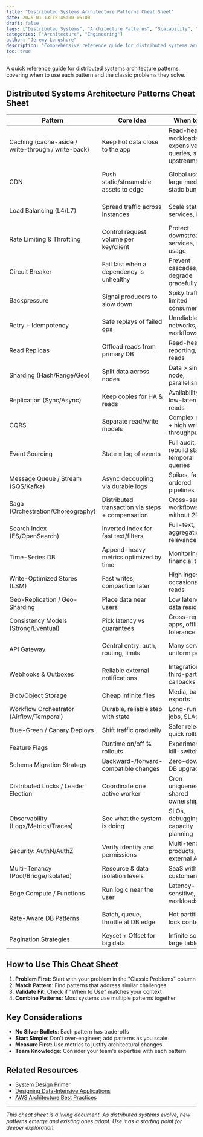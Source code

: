 ```yaml
---
title: "Distributed Systems Architecture Patterns Cheat Sheet"
date: 2025-01-13T15:45:00-06:00
draft: false
tags: ["Distributed Systems", "Architecture Patterns", "Scalability", "Microservices", "System Design", "Event Sourcing", "CQRS", "Saga Pattern", "Circuit Breaker", "Service Mesh", "Reference Guide"]
categories: ["Architecture", "Engineering"]
author: "Jeremy Longshore"
description: "Comprehensive reference guide for distributed systems architecture patterns - when to use them and what problems they solve"
toc: true
---
```


A quick reference guide for distributed systems architecture patterns, covering when to use each pattern and the classic problems they solve.

## Distributed Systems Architecture Patterns Cheat Sheet

|Pattern                                           |Core Idea                                       |When to Use                                            |Classic Problems                                     |
|--------------------------------------------------|------------------------------------------------|-------------------------------------------------------|-----------------------------------------------------|
|Caching (cache-aside / write-through / write-back)|Keep hot data close to the app                  |Read-heavy workloads, expensive queries, slow upstreams|Speed up product pages, session stores, ranking feeds|
|CDN                                               |Push static/streamable assets to edge           |Global users, large media, static bundles              |Image/CSS delivery, video streaming, downloads       |
|Load Balancing (L4/L7)                            |Spread traffic across instances                 |Scale stateless services, HA                           |Web/API tier scaling, zero-downtime deploys          |
|Rate Limiting & Throttling                        |Control request volume per key/client           |Protect downstream services, fair usage                |Public APIs, login abuse protection                  |
|Circuit Breaker                                   |Fail fast when a dependency is unhealthy        |Prevent cascades, degrade gracefully                   |Payment gateway outage, flaky search backend         |
|Backpressure                                      |Signal producers to slow down                   |Spiky traffic, limited consumers                       |Upload pipelines, stream processing stability        |
|Retry + Idempotency                               |Safe replays of failed ops                      |Unreliable networks, async workflows                   |Order creation, webhook delivery                     |
|Read Replicas                                     |Offload reads from primary DB                   |Read-heavy, reporting, geo-reads                       |Analytics pages, timelines, leaderboards             |
|Sharding (Hash/Range/Geo)                         |Split data across nodes                         |Data > single node, parallelism                        |Multi-TB user tables, geo data stores                |
|Replication (Sync/Async)                          |Keep copies for HA & reads                      |Availability, DR, low-latency reads                    |Active-passive failover, follower reads              |
|CQRS                                              |Separate read/write models                      |Complex reads + high write throughput                  |Event feeds, denormalized dashboards                 |
|Event Sourcing                                    |State = log of events                           |Full audit, rebuild state, temporal queries            |Ledger systems, order state timelines                |
|Message Queue / Stream (SQS/Kafka)                |Async decoupling via durable logs               |Spikes, fan-out, ordered pipelines                     |Email/SMS, ETL, clickstream processing               |
|Saga (Orchestration/Choreography)                 |Distributed transaction via steps + compensation|Cross-service workflows without 2PC                    |Book-pay-reserve flows, refunds                      |
|Search Index (ES/OpenSearch)                      |Inverted index for fast text/filters            |Full-text, aggregations, relevance                     |Product search, logs explorer                        |
|Time-Series DB                                    |Append-heavy metrics optimized by time          |Monitoring, IoT, financial ticks                       |Prometheus/TSDB, sensor data                         |
|Write-Optimized Stores (LSM)                      |Fast writes, compaction later                   |High ingest, occasional reads                          |Audit/event logs, analytics ingest                   |
|Geo-Replication / Geo-Sharding                    |Place data near users                           |Low latency, data residency                            |Multi-region apps, GDPR residency                    |
|Consistency Models (Strong/Eventual)              |Pick latency vs guarantees                      |Cross-region apps, offline tolerance                   |Cart totals vs likes counters                        |
|API Gateway                                       |Central entry: auth, routing, limits            |Many services, uniform policies                        |Public API front door, mTLS termination              |
|Webhooks & Outboxes                               |Reliable external notifications                 |Integrations, third-party callbacks                    |Payment status updates, CRM sync                     |
|Blob/Object Storage                               |Cheap infinite files                            |Media, backups, exports                                |User uploads, data lakes                             |
|Workflow Orchestrator (Airflow/Temporal)          |Durable, reliable step with state               |Long-running jobs, SLAs                                |Report generation, video pipelines                   |
|Blue-Green / Canary Deploys                       |Shift traffic gradually                         |Safer releases, quick rollback                         |API rollout, config changes                          |
|Feature Flags                                     |Runtime on/off % rollouts                       |Experimentation, kill-switches                         |A/B tests, dark launches                             |
|Schema Migration Strategy                         |Backward-/forward-compatible changes            |Zero-downtime DB upgrades                              |Expand-migrate-contract patterns                     |
|Distributed Locks / Leader Election               |Coordinate one active worker                    |Cron uniqueness, shared ownership                      |Single consumer, partition leader                    |
|Observability (Logs/Metrics/Traces)               |See what the system is doing                    |SLOs, debugging, capacity planning                     |P99 latency, error budgets, trace trees              |
|Security: AuthN/AuthZ                             |Verify identity and permissions                 |Multi-tenant products, external APIs                   |OAuth2/OIDC, RBAC/ABAC                               |
|Multi-Tenancy (Pool/Bridge/Isolated)              |Resource & data isolation levels                |SaaS with many customers                               |Per-tenant DBs vs shared schema                      |
|Edge Compute / Functions                          |Run logic near the user                         |Latency-sensitive, light workloads                     |Personalization at edge, AB tests                    |
|Rate-Aware DB Patterns                            |Batch, queue, throttle at DB edge               |Hot partitions, lock contention                        |Bulk imports, ID sequence hot-spot                   |
|Pagination Strategies                             |Keyset + Offset for big data                    |Infinite scroll, large tables                          |Feed pagination, admin lists                         |

## How to Use This Cheat Sheet

1. **Problem First**: Start with your problem in the "Classic Problems" column
2. **Match Pattern**: Find patterns that address similar challenges
3. **Validate Fit**: Check if "When to Use" matches your context
4. **Combine Patterns**: Most systems use multiple patterns together

## Key Considerations

- **No Silver Bullets**: Each pattern has trade-offs
- **Start Simple**: Don't over-engineer; add patterns as you scale
- **Measure First**: Use metrics to justify architectural changes
- **Team Knowledge**: Consider your team's expertise with each pattern

## Related Resources

- [System Design Primer](https://github.com/donnemartin/system-design-primer)
- [Designing Data-Intensive Applications](https://dataintensive.net/)
- [AWS Architecture Best Practices](https://aws.amazon.com/architecture/well-architected/)

---

*This cheat sheet is a living document. As distributed systems evolve, new patterns emerge and existing ones adapt. Use it as a starting point for deeper exploration.*